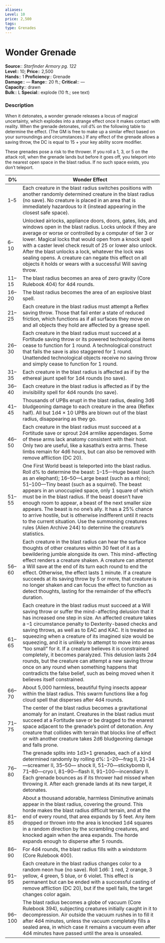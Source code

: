 ```yaml
---
aliases: 
Level: 10
price: 2,500
tags: 
type: Grenades
---
```


# Wonder Grenade

**Source**:: _Starfinder Armory pg. 122_  
**Level**:: 10;
**Price**:: 2,500  
**Hands**:: 1
**Proficiency**:: Grenade  
**Damage**:: — **Range**:: 20 ft.;
**Critical**:: —  
**Capacity**:: drawn  
**Bulk**:: L
**Special**:: explode (10 ft.; see text)

### Description

When it detonates, a wonder grenade releases a locus of magical uncertainty, which explodes into a strange effect once it makes contact with reality. When the grenade detonates, roll d% on the following table to determine the effect. (The GM is free to make up a similar effect based on your surroundings and circumstances.) If any effect of the grenade allows a saving throw, the DC is equal to 15 + your key ability score modifier.

These grenades pose a risk to the thrower. If you roll a 1, 3, or 5 on the attack roll, when the grenade lands but before it goes off, you teleport into the nearest open space in the blast radius. If no such space exists, you don’t teleport.

| D%     | Wonder Effect                                                                                                                                                                                                                                                                                                                                                                                                                                                                                                                                                                                                                                                                                                                             |
|--------|-------------------------------------------------------------------------------------------------------------------------------------------------------------------------------------------------------------------------------------------------------------------------------------------------------------------------------------------------------------------------------------------------------------------------------------------------------------------------------------------------------------------------------------------------------------------------------------------------------------------------------------------------------------------------------------------------------------------------------------------|
| 1–5    | Each creature in the blast radius switches positions with another randomly determined creature in the blast radius (no save). No creature is placed in an area that is immediately hazardous to it (instead appearing in the closest safe space).                                                                                                                                                                                                                                                                                                                                                                                                                                                                                         |
| 6–10   | Unlocked airlocks, appliance doors, doors, gates, lids, and windows open in the blast radius. Locks unlock if they are average or worse or controlled by a computer of tier 3 or lower. Magical locks that would open from a knock spell with a caster level check result of 25 or lower also unlock. After the blast unlocks a lock, whatever the lock was sealing opens. A creature can negate this effect on all objects it holds or wears with a successful Will saving throw.                                                                                                                                                                                                                                                        |
| 11–15  | The blast radius becomes an area of zero gravity (Core Rulebook 404) for 4d4 rounds.                                                                                                                                                                                                                                                                                                                                                                                                                                                                                                                                                                                                                                                      |
| 16–20  | The blast radius becomes the area of an explosive blast spell.                                                                                                                                                                                                                                                                                                                                                                                                                                                                                                                                                                                                                                                                            |
| 21–25  | Each creature in the blast radius must attempt a Reflex saving throw. Those that fail enter a state of reduced friction, which functions as if all surfaces they move on and all objects they hold are affected by a grease spell.                                                                                                                                                                                                                                                                                                                                                                                                                                                                                                        |
| 26–30  | Each creature in the blast radius must succeed at a Fortitude saving throw or its powered technological items cease to function for 1 round. A technological construct that fails the save is also staggered for 1 round. Unattended technological objects receive no saving throw and simply cease to function for 1 round.                                                                                                                                                                                                                                                                                                                                                                                                              |
| 31–35  | Each creature in the blast radius is affected as if by the ethereal jaunt spell for 1d4 rounds (no save).                                                                                                                                                                                                                                                                                                                                                                                                                                                                                                                                                                                                                                 |
| 36–40  | Each creature in the blast radius is affected as if by the invisibility spell for 4d4 rounds (no save).                                                                                                                                                                                                                                                                                                                                                                                                                                                                                                                                                                                                                                   |
| 41–45  | Thousands of UPBs erupt in the blast radius, dealing 3d6 bludgeoning damage to each creature in the area (Reflex half). All but 1d4 × 10 UPBs are blown out of the blast radius, disappearing as they go.                                                                                                                                                                                                                                                                                                                                                                                                                                                                                                                                 |
| 46–50  | Each creature in the blast radius must succeed at a Fortitude save or sprout 2d4 armlike appendages. Some of these arms lack anatomy consistent with their host. Only two are useful, like a kasatha’s extra arms. These limbs remain for 4d6 hours, but can also be removed with remove affliction (DC 20).                                                                                                                                                                                                                                                                                                                                                                                                                              |
| 51–55  | One First World beast is teleported into the blast radius. Roll d% to determine the beast: 1–15—Huge beast (such as an elephant); 16–50—Large beast (such as a rhino); 51–100—Tiny beast (such as a squirrel). The beast appears in an unoccupied space, only 1 square of which must be in the blast radius. If the beast doesn’t have enough room to appear, a beast of the next smaller size appears. The beast is no one’s ally. It has a 25% chance to arrive hostile, but is otherwise indifferent until it reacts to the current situation. Use the summoning creatures rules (Alien Archive 244) to determine the creature’s statistics.                                                                                           |
| 56–60  | Each creature in the blast radius can hear the surface thoughts of other creatures within 30 feet of it as a bewildering jumble alongside its own. This mind-affecting effect renders a creature shaken. A creature can attempt a Will save at the end of its turn each round to end the effect. Otherwise, the effect lasts 1 minute. If a creature succeeds at its saving throw by 5 or more, that creature is no longer shaken and can focus the effect to function as detect thoughts, lasting for the remainder of the effect’s duration.                                                                                                                                                                                            |
| 61–65  | Each creature in the blast radius must succeed at a Will saving throw or suffer the mind-affecting delusion that it has increased one step in size. An affected creature takes a –1 circumstance penalty to Dexterity-based checks and saving throws, as well as to EAC and KAC. It is treated as squeezing when a creature of its imagined size would be squeezing, and it is unlikely to attempt to move into areas “too small” for it. If a creature believes it is constrained completely, it becomes paralyzed. This delusion lasts 2d4 rounds, but the creature can attempt a new saving throw once on any round when something happens that contradicts the false belief, such as being moved when it believes itself constrained. |
| 66–70  | About 5,000 harmless, beautiful flying insects appear within the blast radius. This swarm functions like a fog cloud spell that disperses after 4d4 rounds.                                                                                                                                                                                                                                                                                                                                                                                                                                                                                                                                                                               |
| 71–75  | The center of the blast radius becomes a gravitational anomaly for an instant. Creatures in the blast radius must succeed at a Fortitude save or be dragged to the enarest space adjacent to the grenade’s point of detonation. Any creature that collides with terrain that blocks line of effect or with another creature takes 2d6 bludgeoning damage and falls prone.                                                                                                                                                                                                                                                                                                                                                                 |
| 76–80  | The grenade splits into 1d3+1 grenades, each of a kind determined randomly by rolling d%: 1–20—frag II, 21–34—screamer II, 35–50— shock II, 51–70—stickybomb II, 71–80—cryo I, 81–90—flash II, 91–100—incendiary II. Each grenade bounces as if its thrower had missed when throwing it. After each grenade lands at its new target, it detonates.                                                                                                                                                                                                                                                                                                                                                                                        |
| 81–85  | About a thousand adorable, harmless Diminutive animals appear in the blast radius, covering the ground. This horde makes the blast radius difficult terrain, and at the end of every round, that area expands by 5 feet. Any item dropped or thrown into the area is knocked 1d4 squares in a random direction by the scrambling creatures, and knocked again when the area expands. The horde expands enough to disperse after 5 rounds.                                                                                                                                                                                                                                                                                                 |
| 86–90  | For 4d4 rounds, the blast radius fills with a windstorm (Core Rulebook 400).                                                                                                                                                                                                                                                                                                                                                                                                                                                                                                                                                                                                                                                              |
| 91–95  | Each creature in the blast radius changes color to a random neon hue (no save). Roll 1d6: 1 red, 2 orange, 3 yellow, 4 green, 5 blue, or 6 violet. This effect is permanent but can be ended with a successful casting of remove affliction (DC 20), but if the spell fails, the target changes color again.                                                                                                                                                                                                                                                                                                                                                                                                                              |
| 96–100 | The blast radius becomes a globe of vacuum (Core Rulebook 394), subjecting creatures initially caught in it to decompression. Air outside the vacuum rushes in to fill it after 4d4 minutes, unless the vacuum completely fills a sealed area, in which case it remains a vacuum even after 4d4 minutes have passed until the area is unsealed.                                                                                                                                                                                                                                                                                                                                                                                           |
